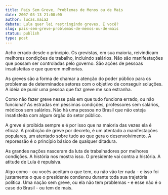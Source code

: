 ```yaml
---
title: País Sem Greve, Problemas de Menos ou de Mais
date: 2007-03-13 21:00:00
author: lucas.maia2
debate: Lula quer lei restringindo greves. E você?
slug: pais-sem-greve-problemas-de-menos-ou-de-mais
status: publish 
type: post
---
```


Acho errado desde o princípio. Os grevistas, em sua maioria, reivindicam melhores condições de trabalho, incluindo salários. Não são manifestações que possam ser controladas pelo governo. São ações de pessoas insatisfeitas e que querem melhorias.  

 As greves são a forma de chamar a atenção do poder público para os problemas de determinados setores com o objetivo de conseguir soluções. A idéia de punir uma pessoa que faz greve me soa estranha.   

  

 Como não fazer greve nesse país em que tudo funciona errado, ou não funciona? As estradas em péssimas condições, professores sem salários, médicos sem salários. Não há uma pessoa no Brasil que não esteja insatisfeita com algum órgão do setor público.   

 A greve é proibida sempre e é por isso que na maioria das vezes ela é eficaz. A proibição de greve por decreto, é um atentado a manifestações populares, um atentado sobre tudo ao que gera o desenvolvimento. A reporessão é o princípio básico de qualquer ditadura.   

As grandes nações nasceram da luta de trabalhadores por melhores condições. A história nos mostra isso. O presidente vai contra a história. A atitude de Lula é repulsiva.   

Algo como - ou vocês aceitam o que tem, ou não vão ter nada - e isso foi justamente o que o presidente condenou durante toda sua trajetória política. Uma nação sem greve, ou ela não tem problemas - e esse não é o caso do Brasil - ou tem de mais.
